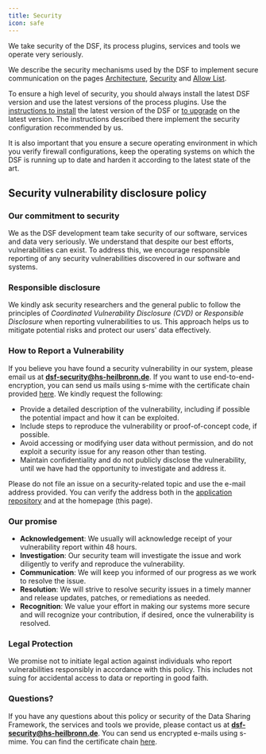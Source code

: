 ```yaml
---
title: Security
icon: safe
---
```


We take security of the DSF, its process plugins, services and tools we operate very seriously.

We describe the security mechanisms used by the DSF to implement secure communication on the pages [Architecture](https://dsf.dev/intro/info/architecture.html), [Security](https://dsf.dev/intro/info/security.html) and [Allow List](https://dsf.dev/intro/info/allowList.html).

To ensure a high level of security, you should always install the latest DSF version and use the latest versions of the process plugins. Use the [instructions to install](https://dsf.dev/stable/maintain/install.html) the latest version of the DSF or [to upgrade](https://dsf.dev/stable/maintain/upgrade-from-1.html) on the latest version. The instructions described there implement the security configuration recommended by us.

It is also important that you ensure a secure operating environment in which you verify firewall configurations, keep the operating systems on which the DSF is running up to date and harden it according to the latest state of the art.

## Security vulnerability disclosure policy

### Our commitment to security

We as the DSF development team take security of our software, services and data very seriously. We understand that despite our best efforts, vulnerabilities can exist. To address this, we encourage responsible reporting of any security vulnerabilities discovered in our software and systems.

### Responsible disclosure

We kindly ask security researchers and the general public to follow the principles of *Coordinated Vulnerability Disclosure (CVD)* or *Responsible Disclosure* when reporting vulnerabilities to us. This approach helps us to mitigate potential risks and protect our users' data effectively.

### How to Report a Vulnerability

If you believe you have found a security vulnerability in our system, please email us at **[dsf-security@hs-heilbronn.de](mailto:dsf-security@hs-heilbronn.de)**. If you want to use end-to-end-encryption, you can send us mails using s-mime with the certificate chain provided [here](https://github.com/datasharingframework/dsf/blob/main/SECURITY_CERTIFICATE.pem). We kindly request the following:

* Provide a detailed description of the vulnerability, including if possible the potential impact and how it can be exploited.
* Include steps to reproduce the vulnerability or proof-of-concept code, if possible.
* Avoid accessing or modifying user data without permission, and do not exploit a security issue for any reason other than testing.
* Maintain confidentiality and do not publicly disclose the vulnerability, until we have had the opportunity to investigate and address it.

Please do not file an issue on a security-related topic and use the e-mail address provided. You can verify the address both in the [application repository](https://github.com/datasharingframework/dsf/blob/main/SECURITY.md) and at the homepage (this page).

### Our promise

* **Acknowledgement**: We usually will acknowledge receipt of your vulnerability report within 48 hours.
* **Investigation**: Our security team will investigate the issue and work diligently to verify and reproduce the vulnerability.
* **Communication**: We will keep you informed of our progress as we work to resolve the issue.
* **Resolution**: We will strive to resolve security issues in a timely manner and release updates, patches, or remediations as needed.
* **Recognition**: We value your effort in making our systems more secure and will recognize your contribution, if desired, once the vulnerability is resolved.

### Legal Protection

We promise not to initiate legal action against individuals who report vulnerabilities responsibly in accordance with this policy. This includes not suing for accidental access to data or reporting in good faith.

### Questions?

If you have any questions about this policy or security of the Data Sharing Framework, the services and tools we provide, please contact us at **[dsf-security@hs-heilbronn.de](mailto:dsf-security@hs-heilbronn.de)**. You can send us encrypted e-mails using s-mime. You can find the certificate chain [here](https://github.com/datasharingframework/dsf/blob/main/SECURITY_CERTIFICATE.pem).
